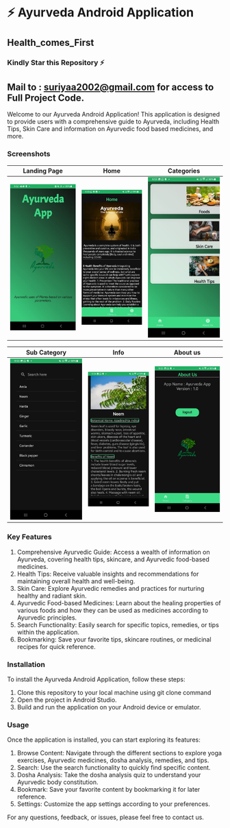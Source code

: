 # ⚡ Ayurveda Android Application
## Health_comes_First
### Kindly Star this Repository ⚡
## Mail to : suriyaa2002@gmail.com for access to Full Project Code.

Welcome to our Ayurveda Android Application! This application is designed to provide users with a comprehensive guide to Ayurveda, including Health Tips, Skin Care and information on Ayurvedic food based medicines, and more.

### Screenshots
Landing Page | Home | Categories
:------------------:|:-------------------:|:-------------------:
![Home - screenshot](Media/Landing.jpeg) | ![Helplines - screenshot](Media/Home.jpeg) | ![Laws - screenshot](Media/Categories.jpeg) 

Sub Category | Info | About us
:------------------:|:-------------------:|:-------------------:
![LawDisp - screenshot](Media/SubCategory.jpeg) | ![Contacts Adapt - screenshot](Media/Info.jpeg) | ![self defense - screenshot](Media/Aboutus.jpeg)

### Key Features
1) Comprehensive Ayurvedic Guide: Access a wealth of information on Ayurveda, covering health tips, skincare, and Ayurvedic food-based medicines.
2) Health Tips: Receive valuable insights and recommendations for maintaining overall health and well-being.
3) Skin Care: Explore Ayurvedic remedies and practices for nurturing healthy and radiant skin.
4) Ayurvedic Food-based Medicines: Learn about the healing properties of various foods and how they can be used as medicines according to Ayurvedic principles.
5) Search Functionality: Easily search for specific topics, remedies, or tips within the application.
6) Bookmarking: Save your favorite tips, skincare routines, or medicinal recipes for quick reference.

### Installation
To install the Ayurveda Android Application, follow these steps:
1. Clone this repository to your local machine using git clone command
2. Open the project in Android Studio.
3. Build and run the application on your Android device or emulator.

### Usage
Once the application is installed, you can start exploring its features:

1) Browse Content: Navigate through the different sections to explore yoga exercises, Ayurvedic medicines, dosha analysis, remedies, and tips.
2) Search: Use the search functionality to quickly find specific content.
3) Dosha Analysis: Take the dosha analysis quiz to understand your Ayurvedic body constitution.
4) Bookmark: Save your favorite content by bookmarking it for later reference.
5) Settings: Customize the app settings according to your preferences.

For any questions, feedback, or issues, please feel free to contact us.

